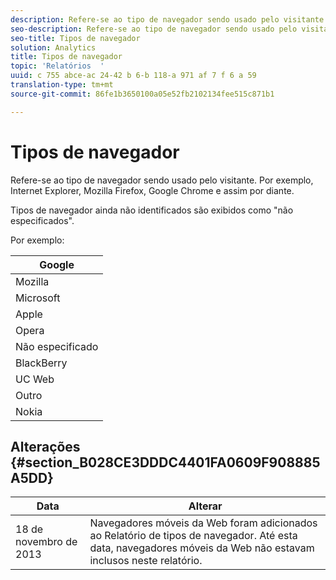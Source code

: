 ```yaml
---
description: Refere-se ao tipo de navegador sendo usado pelo visitante. Por exemplo, Internet Explorer, Mozilla Firefox, Google Chrome e assim por diante.
seo-description: Refere-se ao tipo de navegador sendo usado pelo visitante. Por exemplo, Internet Explorer, Mozilla Firefox, Google Chrome e assim por diante.
seo-title: Tipos de navegador
solution: Analytics
title: Tipos de navegador
topic: 'Relatórios  '
uuid: c 755 abce-ac 24-42 b 6-b 118-a 971 af 7 f 6 a 59
translation-type: tm+mt
source-git-commit: 86fe1b3650100a05e52fb2102134fee515c871b1

---
```



# Tipos de navegador

Refere-se ao tipo de navegador sendo usado pelo visitante. Por exemplo, Internet Explorer, Mozilla Firefox, Google Chrome e assim por diante.

Tipos de navegador ainda não identificados são exibidos como "não especificados".

Por exemplo:

| Google |
|---|
| Mozilla |
| Microsoft |
| Apple |
| Opera |
| Não especificado |
| BlackBerry |
| UC Web |
| Outro |
| Nokia |

## Alterações {#section_B028CE3DDDC4401FA0609F908885A5DD}

| Data | Alterar |
|---|---|
| 18 de novembro de 2013 | Navegadores móveis da Web foram adicionados ao Relatório de tipos de navegador. Até esta data, navegadores móveis da Web não estavam inclusos neste relatório. |

